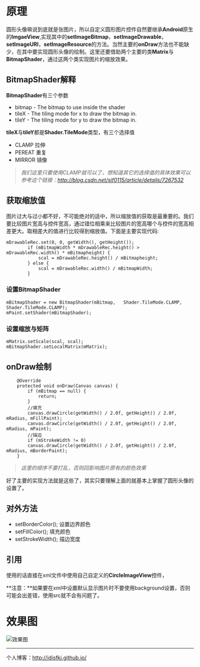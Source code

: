 # 原理
圆形头像嘛说到底就是张图片，所以自定义圆形图片控件自然要继承**Android**原生的**ImgaeView**,实现其中的**setImageBitmap**，**setImageDrawable**，**setImageURI**，**setImageResource**的方法。当然主要的**onDraw**方法也不能缺少，在其中要实现圆形头像的绘制。这里还要借助两个主要的类**Matrix**与**BitmapShader**，通过这两个类实现图片的缩放效果。

## BitmapShader解释
**BitmapShader**有三个参数  

* bitmap - The bitmap to use inside the shader
* tileX - The tiling mode for x to draw the bitmap in.
* tileY - The tiling mode for y to draw the bitmap in.

**tileX**与**tileY**都是**Shader.TileMode**类型，有三个选择值

* CLAMP 拉伸 
* PEREAT 重复
* MIRROR 镜像

> *我们这里只要使用CLAMP就可以了，想知道其它的选择值的具体效果可以参考这个链接：http://blog.csdn.net/sjf0115/article/details/7267532*

## 获取缩放值
图片过大与过小都不好，不可能绝对的适中，所以缩放值的获取是最重要的。我们要比较图片宽高与控件宽高，通过错位相乘来比较图片的宽高哪个与控件的宽高相差更大。取相差大的值进行比较得到缩放值。下面是主要实现代码:

```
mDrawableRec.set(0, 0, getWidth(), getHeight());
        if (mBitmapWidth * mDrawableRec.height() > mDrawableRec.width() * mBitmapheight) {
            scal = mDrawableRec.height() / mBitmapheight;
        } else {
            scal = mDrawableRec.width() / mBitmapWidth;
        }
```
### 设置BitmapShader
```
mBitmapShader = new BitmapShader(mBitmap, 	Shader.TileMode.CLAMP, Shader.TileMode.CLAMP);
mPaint.setShader(mBitmapShader);
```

### 设置缩放与矩阵
```
mMatrix.setScale(scal, scal);
mBitmapShader.setLocalMatrix(mMatrix);
```
	
## onDraw绘制
```
    @Override
    protected void onDraw(Canvas canvas) {
        if (mBitmap == null) {
            return;
        }
        //填充
        canvas.drawCircle(getWidth() / 2.0f, getHeight() / 2.0f, mRadius, mFillPaint);
        canvas.drawCircle(getWidth() / 2.0f, getHeight() / 2.0f, mRadius, mPaint);
        //描边
        if (mStrokeWidth != 0)
        canvas.drawCircle(getWidth() / 2.0f, getHeight() / 2.0f, mRadius, mBorderPaint);
    }
```
> *这里的顺序不要打乱，否则回影响图片原有的颜色效果*

好了主要的实现方法就是这些了，其实只要理解上面的就基本上掌握了圆形头像的设置了。

## 对外方法
* setBorderColor(); 设置边界颜色
* setFillColor();	填充颜色
* setStrokeWidth(); 描边宽度

## 引用
使用的话直接在xml文件中使用自己自定义的**CircleImageView**控件，

**注意：**如果要在xml中设置默认显示图片时不要使用background设置，否则可能会出差错，使用src就不会有问题了。
# 效果图
![效果图](http://github.com/idisfkj/CircleImage/raw/master/gif/CircleImageView.gif)

---

个人博客：http://idisfkj.github.io/